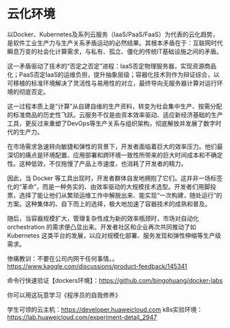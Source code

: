 # 云化环境
以Docker、Kubernetes及系列云服务（IaaS/PaaS/FaaS）为代表的云化趋势，是软件工业生产力与生产关系矛盾运动的必然结果。其根本矛盾在于：互联网时代瞬息万变的社会化计算需求，与私有、孤立、僵化的传统IT基础设施之间的矛盾。

这一矛盾驱动了技术的“否定之否定”进程：IaaS否定物理服务器，实现资源商品化；PaaS否定IaaS的运维负担，提升抽象层级；容器化技术则作为辩证综合，以可移植的标准环境解决了灵活性与易用性的对立，最终导向无服务器计算对运行环境的彻底否定。

这一过程本质上是“计算”从自建自维的生产资料，转变为社会集中生产、按需分配的标准商品的历史性飞跃。云服务不仅是由资本效率驱动、适应新经济基础的生产工具，更反过来重塑了DevOps等生产关系与组织架构，彻底解放并发展了数字时代的生产力。

在市场需求急速转向敏捷和弹性的背景下，开发者面临着巨大的效率压力。他们最深切的痛点是环境配置、应用部署和跨环境一致性所带来的巨大时间成本和不确定性。这种低效，不仅拖慢了产品上市速度，也消耗了开发者的精力。

因此，当 Docker 等工具出现时，开发者群体自发地拥抱了它们。这并非一场标签化的“革命”，而是一种务实的、由效率驱动的大规模技术选型。开发者们用脚投票，选择了能让他们从繁琐运维工作中解脱出来、能实现“一次构建，随处运行”的方案。这种集体的、自下而上的选择，极大地加速了容器技术的成熟和普及。

随后，当容器规模扩大，管理复杂性成为新的效率瓶颈时，市场对自动化 orchestration 的需求便凸显出来。开发者社区和企业再次共同推动了如 Kubernetes 这类平台的发展，以应对规模化部署、服务发现和弹性伸缩等生产级需求。



惨痛教训：不要在公司内网干任何事情。。
https://www.kaggle.com/discussions/product-feedback/145341

命令行快速验证【dockers环境】：https://github.com/bingohuang/docker-labs

你可以用这玩意学习《程序员的自我修养》

学生可领的云主机：https://developer.huaweicloud.com
k8s实验环境：https://lab.huaweicloud.com/experiment-detail_2947
